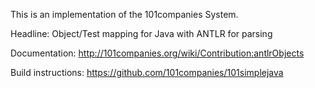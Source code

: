 This is an implementation of the 101companies System.

Headline: Object/Test mapping for Java with ANTLR for parsing

Documentation: http://101companies.org/wiki/Contribution:antlrObjects

Build instructions: https://github.com/101companies/101simplejava
